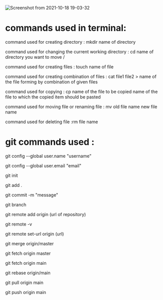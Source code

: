 ![Screenshot from 2021-10-18 19-03-32](https://user-images.githubusercontent.com/92637957/138112167-d65a87e6-0e07-42dd-a2e3-acf398cdd21a.png)


# commands used in terminal:
command used for creating directory : mkdir <space> name of directory
  
command used for changing the current working directory : cd <space> name of directory you want to move /
  
command used for creating files : touch <space> name of file
  
command used for creating combination of files : cat <space> file1 <space> file2 > name of the file forming by combination of given files
  
command used for copying : cp <space> name of the file to be copied <space> name of the file to which the copied item should be pasted
  
command used for moving file or renaming file : mv <space> old file name <space> new file name
  
command used for deleting file :rm <space> file name


# git commands used :
  git config --global user.name "username"
  
  git config --global user.email "email"
  
  git init
  
  git add .
  
  git commit -m "message"
  
  git branch
  
  git remote add origin (url of repository)
  
  git remote -v
  
  git remote set-url origin (url)
  
  git merge origin/master
  
  git fetch origin master
  
  git fetch origin main
  
  git rebase origin/main
  
  git pull origin main
  
  git push origin main
